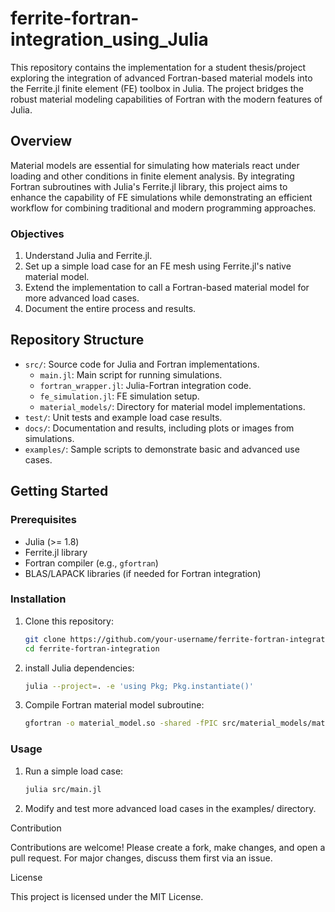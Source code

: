 # ferrite-fortran-integration_using_Julia

This repository contains the implementation for a student thesis/project exploring the integration of advanced Fortran-based material models into the Ferrite.jl finite element (FE) toolbox in Julia. The project bridges the robust material modeling capabilities of Fortran with the modern features of Julia.

## Overview

Material models are essential for simulating how materials react under loading and other conditions in finite element analysis. By integrating Fortran subroutines with Julia's Ferrite.jl library, this project aims to enhance the capability of FE simulations while demonstrating an efficient workflow for combining traditional and modern programming approaches.

### Objectives
1. Understand Julia and Ferrite.jl.
2. Set up a simple load case for an FE mesh using Ferrite.jl's native material model.
3. Extend the implementation to call a Fortran-based material model for more advanced load cases.
4. Document the entire process and results.

## Repository Structure

- `src/`: Source code for Julia and Fortran implementations.
  - `main.jl`: Main script for running simulations.
  - `fortran_wrapper.jl`: Julia-Fortran integration code.
  - `fe_simulation.jl`: FE simulation setup.
  - `material_models/`: Directory for material model implementations.
- `test/`: Unit tests and example load case results.
- `docs/`: Documentation and results, including plots or images from simulations.
- `examples/`: Sample scripts to demonstrate basic and advanced use cases.

## Getting Started

### Prerequisites
- Julia (>= 1.8)
- Ferrite.jl library
- Fortran compiler (e.g., `gfortran`)
- BLAS/LAPACK libraries (if needed for Fortran integration)

### Installation
1. Clone this repository:
   ```bash
   git clone https://github.com/your-username/ferrite-fortran-integration.git
   cd ferrite-fortran-integration
2. install Julia dependencies:
   ```bash
   julia --project=. -e 'using Pkg; Pkg.instantiate()'
3. Compile Fortran material model subroutine:
   ```bash
   gfortran -o material_model.so -shared -fPIC src/material_models/material_model.f90

### Usage
1. Run a simple load case:
   ```bash
   julia src/main.jl
2. Modify and test more advanced load cases in the examples/ directory.

Contribution

Contributions are welcome! Please create a fork, make changes, and open a pull request. For major changes, discuss them first via an issue.

License

This project is licensed under the MIT License.
